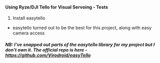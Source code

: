 #### Using Ryze/DJI Tello for Visual Servoing - Tests

1. Install easytello

* easytello turned out to be the best for this project, along with easy camera access

##### NB: I've snapped out parts of the easytello library for my project but I don't own it. The official repo is here - https://github.com/Virodroid/easyTello
